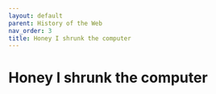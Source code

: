 ```yaml
---
layout: default
parent: History of the Web
nav_order: 3
title: Honey I shrunk the computer
---
```



# Honey I shrunk the computer